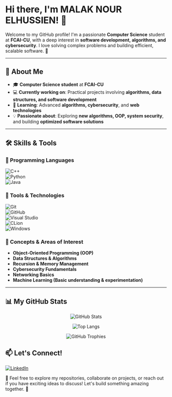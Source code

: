 # Hi there, I'm MALAK NOUR ELHUSSIEN! 👋  

Welcome to my GitHub profile! I'm a passionate **Computer Science** student at **FCAI-CU**, with a deep interest in **software development, algorithms, and cybersecurity**. I love solving complex problems and building efficient, scalable software. 🚀  

---

## 🚀 About Me  
- 🎓 **Computer Science student** at **FCAI-CU**  
- 💻 **Currently working on**: Practical projects involving **algorithms, data structures, and software development**  
- 🌱 **Learning**: Advanced **algorithms, cybersecurity**, and **web technologies**  
- 💡 **Passionate about**: Exploring **new algorithms, OOP, system security**, and building **optimized software solutions**  

---

## 🛠️ Skills & Tools  

### 🔹 Programming Languages  
![C++](https://img.shields.io/badge/-C%2B%2B-00599C?style=flat&logo=c%2B%2B&logoColor=white)  
![Python](https://img.shields.io/badge/-Python-3776AB?style=flat&logo=python&logoColor=white)  
![Java](https://img.shields.io/badge/-Java-007396?style=flat&logo=java&logoColor=white)  

### 🔹 Tools & Technologies  
![Git](https://img.shields.io/badge/-Git-F05032?style=flat&logo=git&logoColor=white)  
![GitHub](https://img.shields.io/badge/-GitHub-181717?style=flat&logo=github&logoColor=white)  
![Visual Studio](https://img.shields.io/badge/-Visual%20Studio-5C2D91?style=flat&logo=visual-studio&logoColor=white)  
![CLion](https://img.shields.io/badge/-CLion-000000?style=flat&logo=clion&logoColor=white)  
![Windows](https://img.shields.io/badge/-Windows-0078D6?style=flat&logo=windows&logoColor=white)  

### 🔹 Concepts & Areas of Interest  
- **Object-Oriented Programming (OOP)**  
- **Data Structures & Algorithms**  
- **Recursion & Memory Management**  
- **Cybersecurity Fundamentals**  
- **Networking Basics**  
- **Machine Learning (Basic understanding & experimentation)**  

---
## 📊 My GitHub Stats  

<div align="center">  

![GitHub Stats](https://github-readme-stats.vercel.app/api?username=Malaknourr&show_icons=true&theme=radical&hide_border=true&count_private=true)  

![Top Langs](https://github-readme-stats.vercel.app/api/top-langs/?username=Malaknourr&layout=compact&theme=radical&hide_border=true)  

![GitHub Trophies](https://github-profile-trophy.vercel.app/?username=Malaknourr&theme=radical&no-frame=true&column=4)  

</div>  

## 📫 Let's Connect!  
[![LinkedIn](https://img.shields.io/badge/-LinkedIn-0A66C2?style=flat&logo=linkedin&logoColor=white)](https://www.linkedin.com/in/malak-nourelhussien)  

🚀 Feel free to explore my repositories, collaborate on projects, or reach out if you have exciting ideas to discuss! Let's build something amazing together. 🤝  
